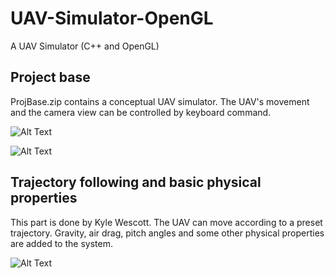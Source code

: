 # UAV-Simulator-OpenGL
A UAV Simulator (C++ and OpenGL)

## Project base
ProjBase.zip contains a conceptual UAV simulator. The UAV's movement and the camera view can be controlled by keyboard command.

![Alt Text](https://github.com/zyhzyh0333/UAV-Simulator-OpenGL-/blob/main/Gif/1.gif)

![Alt Text](https://github.com/zyhzyh0333/UAV-Simulator-OpenGL-/blob/main/Gif/2.gif)

## Trajectory following and basic physical properties
This part is done by Kyle Wescott. The UAV can move according to a preset trajectory. Gravity, air drag, pitch angles and some other physical properties are added to the system.

![Alt Text]()
